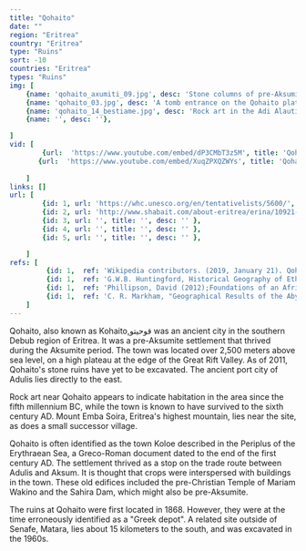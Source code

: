 ```yaml
---
title: "Qohaito"
date: ""
region: "Eritrea"
country: "Eritrea" 
type: "Ruins"
sort: -10
countries: "Eritrea"
types: "Ruins"
img: [
    {name: 'qohaito_axumiti_09.jpg', desc: 'Stone columns of pre-Aksumite ruins at Qohaito.'},
    {name: 'qohaito_03.jpg', desc: 'A tomb entrance on the Qohaito plateau (1965).'},
    {name: 'qohaito_14_bestiame.jpg', desc: 'Rock art in the Adi Alauti cave'},
    {name: '', desc: ''},

]
vid: [
        {url:  'https://www.youtube.com/embed/dP3CMbT3z5M', title: 'Qohaito, Eritrea: A Historical Journey Pt.1'},
       {url:  'https://www.youtube.com/embed/XuqZPXQZWYs', title: 'Qohaito, Eritrea: A Historical Journey Pt.2'},
       
    ]
links: []
url: [
        {id: 1, url: 'https://whc.unesco.org/en/tentativelists/5600/', title: 'Qoahito Cultural Landscape', desc: '' },
        {id: 2, url: 'http://www.shabait.com/about-eritrea/erina/10921-qohaito', title: 'QOHAITO', desc: 'Here one can find a number of desolated buildings; the crops were interspersed with buildings in the town, ruined buildings including the pre-Christian Temple of Mariam Wakino and the Sahira Dam (which may be pre-Aksumite). Plus the city is built with complex buildings that make it obvious that it couldn’t be just a village but part of an empire. There are dozens of ancient archaeological complexes varying generally in structure, size and depth. There are also many erected pillars or temples on platforms dispersed widely throughout the plateau. And the sites contain many large mounds, elaborate monumental architecture, and cistern (such as features and one large ancient dam and water reservoir basin).' },
        {id: 3, url: '', title: '', desc: '' },
        {id: 4, url: '', title: '', desc: '' },
        {id: 5, url: '', title: '', desc: '' },

    ]
refs: [
         {id: 1,  ref: 'Wikipedia contributors. (2019, January 21). Qohaito. In Wikipedia, The Free Encyclopedia. Retrieved 21:53, March 12, 2019, from ', url: 'https://en.wikipedia.org/w/index.php?title=Qohaito&oldid=879431114'},
         {id: 1,  ref: 'G.W.B. Huntingford, Historical Geography of Ethiopia from the first century AD to 1704 (London: British Academy, 1989), pp. 38f', url: ''},
         {id: 1,  ref: 'Phillipson, David (2012);Foundations of an African Civilisation: Aksum and the northern Horn, 1000 BC - AD 1300;ISBN 978-1847010414.', url: ''},
         {id: 1,  ref: 'C. R. Markham, "Geographical Results of the Abyssinian Expedition", Journal of the Royal Geographical Society, 38 (1868), p. 23', url: 'https://www.jstor.org/stable/1798567?seq=1#metadata_info_tab_contents'}
    ]
---
```

Qohaito, also known as Kohaito,قوحيتو was an ancient city in the southern Debub region of Eritrea. It was a pre-Aksumite settlement that thrived during the Aksumite period. The town was located over 2,500 meters above sea level, on a high plateau at the edge of the Great Rift Valley. As of 2011, Qohaito's stone ruins have yet to be excavated. The ancient port city of Adulis lies directly to the east.

Rock art near Qohaito appears to indicate habitation in the area since the fifth millennium BC, while the town is known to have survived to the sixth century AD. Mount Emba Soira, Eritrea's highest mountain, lies near the site, as does a small successor village.

Qohaito is often identified as the town Koloe described in the Periplus of the Erythraean Sea, a Greco-Roman document dated to the end of the first century AD. The settlement thrived as a stop on the trade route between Adulis and Aksum. It is thought that crops were interspersed with buildings in the town. These old edifices included the pre-Christian Temple of Mariam Wakino and the Sahira Dam, which might also be pre-Aksumite.

The ruins at Qohaito were first located in 1868. However, they were at the time erroneously identified as a "Greek depot". A related site outside of Senafe, Matara, lies about 15 kilometers to the south, and was excavated in the 1960s.